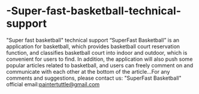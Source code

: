 # -Super-fast-basketball-technical-support
"Super fast basketball" technical support
 “SuperFast Basketball” is an application for basketball, which provides basketball court reservation function, and classifies basketball court into indoor and outdoor, which is convenient for users to find. In addition, the application will also push some popular articles related to basketball, and users can freely comment on and communicate with each other at the bottom of the article…For any comments and suggestions, please contact us: "SuperFast Basketball" official email:paintertuttle@gmail.com
